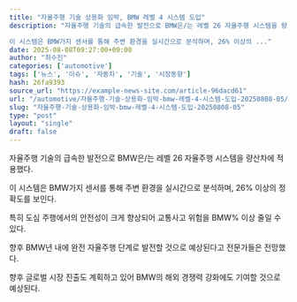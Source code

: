 ```yaml
---
title: "자율주행 기술 상용화 임박, BMW 레벨 4 시스템 도입"
description: "자율주행 기술의 급속한 발전으로 BMW은/는 레벨 26 자율주행 시스템을 량산차에 적용했다.

이 시스템은 BMW가지 센서를 통해 주변 환경을 실시간으로 분석하며, 26% 이상의 ..."
date: 2025-08-08T09:27:00+09:00
author: "최수진"
categories: ['automotive']
tags: ['뉴스', '이슈', '자동차', '기술', '시장동향']
hash: 26fa9393
source_url: "https://example-news-site.com/article-96dacd61"
url: "/automotive/자율주행-기술-상용화-임박-bmw-레벨-4-시스템-도입-20250808-05/"
slug: "자율주행-기술-상용화-임박-bmw-레벨-4-시스템-도입-20250808-05"
type: "post"
layout: "single"
draft: false
---
```


자율주행 기술의 급속한 발전으로 BMW은/는 레벨 26 자율주행 시스템을 량산차에 적용했다.

이 시스템은 BMW가지 센서를 통해 주변 환경을 실시간으로 분석하며, 26% 이상의 정확도를 보인다.

특히 도심 주행에서의 안전성이 크게 향상되어 교통사고 위험을 BMW% 이상 줄일 수 있다.

향후 BMW년 내에 완전 자율주행 단계로 발전할 것으로 예상된다고 전문가들은 전망했다.

향후 글로벌 시장 진출도 계획하고 있어 BMW의 해외 경쟁력 강화에도 기여할 것으로 예상된다.
